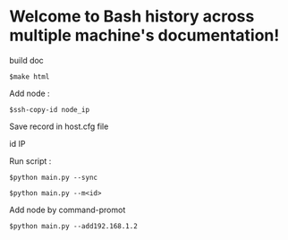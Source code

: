 # Welcome to Bash history across multiple machine's documentation!

build doc

```$make html```




Add node :

```$ssh-copy-id node_ip```


Save record in host.cfg file

id    IP


Run script :

```$python main.py --sync```

```$python main.py --m<id>```



Add node by command-promot

```$python main.py --add192.168.1.2```
